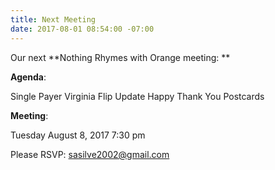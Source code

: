 ```yaml
---
title: Next Meeting
date: 2017-08-01 08:54:00 -07:00
---
```


Our next **Nothing Rhymes with Orange meeting:
**

**Agenda**:

Single Payer
Virginia Flip Update
Happy Thank You Postcards

**Meeting**:

Tuesday
August 8, 2017
7:30 pm

Please RSVP:  sasilve2002@gmail.com